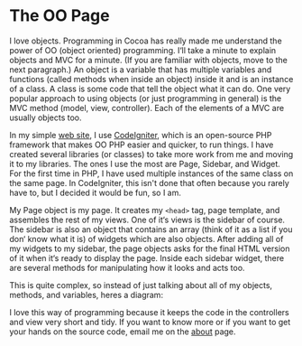 # The OO Page

I love objects. Programming in Cocoa has really made me understand the power of OO (object oriented) programming. I‘ll take a minute to explain objects and MVC for a minute. (If you are familiar with objects, move to the next paragraph.) An object is a variable that has multiple variables and functions (called methods when inside an object) inside it and is an instance of a class. A class is some code that tell the object what it can do. One very popular approach to using objects (or just programming in general) is the MVC method (model, view, controller). Each of the elements of a MVC are usually objects too.

In my simple [web site](http://samsoffes.com), I use [CodeIgniter](http://codeigniter.com), which is an open-source PHP framework that makes OO PHP easier and quicker, to run things. I have created several libraries (or classes) to take more work from me and moving it to my libraries. The ones I use the most are Page, Sidebar, and Widget. For the first time in PHP, I have used multiple instances of the same class on the same page. In CodeIgniter, this isn't done that often because you rarely have to, but I decided it would be fun, so I am.

My Page object is my page. It creates my `<head>` tag, page template, and assembles the rest of my views. One of it‘s views is the sidebar of course. The sidebar is also an object that contains an array (think of it as a list if you don‘ know what it is) of widgets which are also objects. After adding all of my widgets to my sidebar, the page objects asks for the final HTML version of it when it‘s ready to display the page. Inside each sidebar widget, there are several methods for manipulating how it looks and acts too.

This is quite complex, so instead of just talking about all of my objects, methods, and variables, heres a diagram:

I love this way of programming because it keeps the code in the controllers and view very short and tidy. If you want to know more or if you want to get your hands on the source code, email me on the [about](http://samsoffes.com/about) page.
